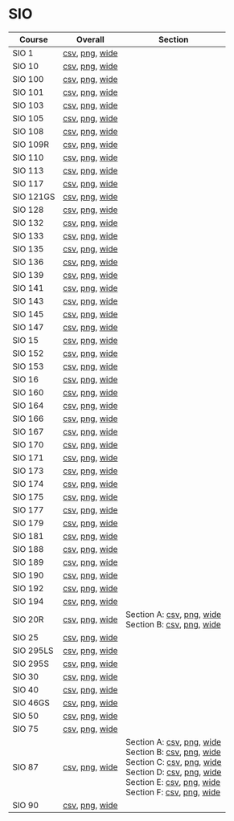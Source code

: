 # SIO

| Course | Overall | Section |
| ------ | ------- | ------- |
| SIO 1 | [csv](https://github.com/UCSD-Historical-Enrollment-Data/2024Fall/blob/main/overall/SIO%201.csv), [png](https://raw.githubusercontent.com/UCSD-Historical-Enrollment-Data/2024Fall/main/plot_overall/SIO%201.png), [wide](https://raw.githubusercontent.com/UCSD-Historical-Enrollment-Data/2024Fall/main/plot_overall_wide/SIO%201.png) |  |
| SIO 10 | [csv](https://github.com/UCSD-Historical-Enrollment-Data/2024Fall/blob/main/overall/SIO%2010.csv), [png](https://raw.githubusercontent.com/UCSD-Historical-Enrollment-Data/2024Fall/main/plot_overall/SIO%2010.png), [wide](https://raw.githubusercontent.com/UCSD-Historical-Enrollment-Data/2024Fall/main/plot_overall_wide/SIO%2010.png) |  |
| SIO 100 | [csv](https://github.com/UCSD-Historical-Enrollment-Data/2024Fall/blob/main/overall/SIO%20100.csv), [png](https://raw.githubusercontent.com/UCSD-Historical-Enrollment-Data/2024Fall/main/plot_overall/SIO%20100.png), [wide](https://raw.githubusercontent.com/UCSD-Historical-Enrollment-Data/2024Fall/main/plot_overall_wide/SIO%20100.png) |  |
| SIO 101 | [csv](https://github.com/UCSD-Historical-Enrollment-Data/2024Fall/blob/main/overall/SIO%20101.csv), [png](https://raw.githubusercontent.com/UCSD-Historical-Enrollment-Data/2024Fall/main/plot_overall/SIO%20101.png), [wide](https://raw.githubusercontent.com/UCSD-Historical-Enrollment-Data/2024Fall/main/plot_overall_wide/SIO%20101.png) |  |
| SIO 103 | [csv](https://github.com/UCSD-Historical-Enrollment-Data/2024Fall/blob/main/overall/SIO%20103.csv), [png](https://raw.githubusercontent.com/UCSD-Historical-Enrollment-Data/2024Fall/main/plot_overall/SIO%20103.png), [wide](https://raw.githubusercontent.com/UCSD-Historical-Enrollment-Data/2024Fall/main/plot_overall_wide/SIO%20103.png) |  |
| SIO 105 | [csv](https://github.com/UCSD-Historical-Enrollment-Data/2024Fall/blob/main/overall/SIO%20105.csv), [png](https://raw.githubusercontent.com/UCSD-Historical-Enrollment-Data/2024Fall/main/plot_overall/SIO%20105.png), [wide](https://raw.githubusercontent.com/UCSD-Historical-Enrollment-Data/2024Fall/main/plot_overall_wide/SIO%20105.png) |  |
| SIO 108 | [csv](https://github.com/UCSD-Historical-Enrollment-Data/2024Fall/blob/main/overall/SIO%20108.csv), [png](https://raw.githubusercontent.com/UCSD-Historical-Enrollment-Data/2024Fall/main/plot_overall/SIO%20108.png), [wide](https://raw.githubusercontent.com/UCSD-Historical-Enrollment-Data/2024Fall/main/plot_overall_wide/SIO%20108.png) |  |
| SIO 109R | [csv](https://github.com/UCSD-Historical-Enrollment-Data/2024Fall/blob/main/overall/SIO%20109R.csv), [png](https://raw.githubusercontent.com/UCSD-Historical-Enrollment-Data/2024Fall/main/plot_overall/SIO%20109R.png), [wide](https://raw.githubusercontent.com/UCSD-Historical-Enrollment-Data/2024Fall/main/plot_overall_wide/SIO%20109R.png) |  |
| SIO 110 | [csv](https://github.com/UCSD-Historical-Enrollment-Data/2024Fall/blob/main/overall/SIO%20110.csv), [png](https://raw.githubusercontent.com/UCSD-Historical-Enrollment-Data/2024Fall/main/plot_overall/SIO%20110.png), [wide](https://raw.githubusercontent.com/UCSD-Historical-Enrollment-Data/2024Fall/main/plot_overall_wide/SIO%20110.png) |  |
| SIO 113 | [csv](https://github.com/UCSD-Historical-Enrollment-Data/2024Fall/blob/main/overall/SIO%20113.csv), [png](https://raw.githubusercontent.com/UCSD-Historical-Enrollment-Data/2024Fall/main/plot_overall/SIO%20113.png), [wide](https://raw.githubusercontent.com/UCSD-Historical-Enrollment-Data/2024Fall/main/plot_overall_wide/SIO%20113.png) |  |
| SIO 117 | [csv](https://github.com/UCSD-Historical-Enrollment-Data/2024Fall/blob/main/overall/SIO%20117.csv), [png](https://raw.githubusercontent.com/UCSD-Historical-Enrollment-Data/2024Fall/main/plot_overall/SIO%20117.png), [wide](https://raw.githubusercontent.com/UCSD-Historical-Enrollment-Data/2024Fall/main/plot_overall_wide/SIO%20117.png) |  |
| SIO 121GS | [csv](https://github.com/UCSD-Historical-Enrollment-Data/2024Fall/blob/main/overall/SIO%20121GS.csv), [png](https://raw.githubusercontent.com/UCSD-Historical-Enrollment-Data/2024Fall/main/plot_overall/SIO%20121GS.png), [wide](https://raw.githubusercontent.com/UCSD-Historical-Enrollment-Data/2024Fall/main/plot_overall_wide/SIO%20121GS.png) |  |
| SIO 128 | [csv](https://github.com/UCSD-Historical-Enrollment-Data/2024Fall/blob/main/overall/SIO%20128.csv), [png](https://raw.githubusercontent.com/UCSD-Historical-Enrollment-Data/2024Fall/main/plot_overall/SIO%20128.png), [wide](https://raw.githubusercontent.com/UCSD-Historical-Enrollment-Data/2024Fall/main/plot_overall_wide/SIO%20128.png) |  |
| SIO 132 | [csv](https://github.com/UCSD-Historical-Enrollment-Data/2024Fall/blob/main/overall/SIO%20132.csv), [png](https://raw.githubusercontent.com/UCSD-Historical-Enrollment-Data/2024Fall/main/plot_overall/SIO%20132.png), [wide](https://raw.githubusercontent.com/UCSD-Historical-Enrollment-Data/2024Fall/main/plot_overall_wide/SIO%20132.png) |  |
| SIO 133 | [csv](https://github.com/UCSD-Historical-Enrollment-Data/2024Fall/blob/main/overall/SIO%20133.csv), [png](https://raw.githubusercontent.com/UCSD-Historical-Enrollment-Data/2024Fall/main/plot_overall/SIO%20133.png), [wide](https://raw.githubusercontent.com/UCSD-Historical-Enrollment-Data/2024Fall/main/plot_overall_wide/SIO%20133.png) |  |
| SIO 135 | [csv](https://github.com/UCSD-Historical-Enrollment-Data/2024Fall/blob/main/overall/SIO%20135.csv), [png](https://raw.githubusercontent.com/UCSD-Historical-Enrollment-Data/2024Fall/main/plot_overall/SIO%20135.png), [wide](https://raw.githubusercontent.com/UCSD-Historical-Enrollment-Data/2024Fall/main/plot_overall_wide/SIO%20135.png) |  |
| SIO 136 | [csv](https://github.com/UCSD-Historical-Enrollment-Data/2024Fall/blob/main/overall/SIO%20136.csv), [png](https://raw.githubusercontent.com/UCSD-Historical-Enrollment-Data/2024Fall/main/plot_overall/SIO%20136.png), [wide](https://raw.githubusercontent.com/UCSD-Historical-Enrollment-Data/2024Fall/main/plot_overall_wide/SIO%20136.png) |  |
| SIO 139 | [csv](https://github.com/UCSD-Historical-Enrollment-Data/2024Fall/blob/main/overall/SIO%20139.csv), [png](https://raw.githubusercontent.com/UCSD-Historical-Enrollment-Data/2024Fall/main/plot_overall/SIO%20139.png), [wide](https://raw.githubusercontent.com/UCSD-Historical-Enrollment-Data/2024Fall/main/plot_overall_wide/SIO%20139.png) |  |
| SIO 141 | [csv](https://github.com/UCSD-Historical-Enrollment-Data/2024Fall/blob/main/overall/SIO%20141.csv), [png](https://raw.githubusercontent.com/UCSD-Historical-Enrollment-Data/2024Fall/main/plot_overall/SIO%20141.png), [wide](https://raw.githubusercontent.com/UCSD-Historical-Enrollment-Data/2024Fall/main/plot_overall_wide/SIO%20141.png) |  |
| SIO 143 | [csv](https://github.com/UCSD-Historical-Enrollment-Data/2024Fall/blob/main/overall/SIO%20143.csv), [png](https://raw.githubusercontent.com/UCSD-Historical-Enrollment-Data/2024Fall/main/plot_overall/SIO%20143.png), [wide](https://raw.githubusercontent.com/UCSD-Historical-Enrollment-Data/2024Fall/main/plot_overall_wide/SIO%20143.png) |  |
| SIO 145 | [csv](https://github.com/UCSD-Historical-Enrollment-Data/2024Fall/blob/main/overall/SIO%20145.csv), [png](https://raw.githubusercontent.com/UCSD-Historical-Enrollment-Data/2024Fall/main/plot_overall/SIO%20145.png), [wide](https://raw.githubusercontent.com/UCSD-Historical-Enrollment-Data/2024Fall/main/plot_overall_wide/SIO%20145.png) |  |
| SIO 147 | [csv](https://github.com/UCSD-Historical-Enrollment-Data/2024Fall/blob/main/overall/SIO%20147.csv), [png](https://raw.githubusercontent.com/UCSD-Historical-Enrollment-Data/2024Fall/main/plot_overall/SIO%20147.png), [wide](https://raw.githubusercontent.com/UCSD-Historical-Enrollment-Data/2024Fall/main/plot_overall_wide/SIO%20147.png) |  |
| SIO 15 | [csv](https://github.com/UCSD-Historical-Enrollment-Data/2024Fall/blob/main/overall/SIO%2015.csv), [png](https://raw.githubusercontent.com/UCSD-Historical-Enrollment-Data/2024Fall/main/plot_overall/SIO%2015.png), [wide](https://raw.githubusercontent.com/UCSD-Historical-Enrollment-Data/2024Fall/main/plot_overall_wide/SIO%2015.png) |  |
| SIO 152 | [csv](https://github.com/UCSD-Historical-Enrollment-Data/2024Fall/blob/main/overall/SIO%20152.csv), [png](https://raw.githubusercontent.com/UCSD-Historical-Enrollment-Data/2024Fall/main/plot_overall/SIO%20152.png), [wide](https://raw.githubusercontent.com/UCSD-Historical-Enrollment-Data/2024Fall/main/plot_overall_wide/SIO%20152.png) |  |
| SIO 153 | [csv](https://github.com/UCSD-Historical-Enrollment-Data/2024Fall/blob/main/overall/SIO%20153.csv), [png](https://raw.githubusercontent.com/UCSD-Historical-Enrollment-Data/2024Fall/main/plot_overall/SIO%20153.png), [wide](https://raw.githubusercontent.com/UCSD-Historical-Enrollment-Data/2024Fall/main/plot_overall_wide/SIO%20153.png) |  |
| SIO 16 | [csv](https://github.com/UCSD-Historical-Enrollment-Data/2024Fall/blob/main/overall/SIO%2016.csv), [png](https://raw.githubusercontent.com/UCSD-Historical-Enrollment-Data/2024Fall/main/plot_overall/SIO%2016.png), [wide](https://raw.githubusercontent.com/UCSD-Historical-Enrollment-Data/2024Fall/main/plot_overall_wide/SIO%2016.png) |  |
| SIO 160 | [csv](https://github.com/UCSD-Historical-Enrollment-Data/2024Fall/blob/main/overall/SIO%20160.csv), [png](https://raw.githubusercontent.com/UCSD-Historical-Enrollment-Data/2024Fall/main/plot_overall/SIO%20160.png), [wide](https://raw.githubusercontent.com/UCSD-Historical-Enrollment-Data/2024Fall/main/plot_overall_wide/SIO%20160.png) |  |
| SIO 164 | [csv](https://github.com/UCSD-Historical-Enrollment-Data/2024Fall/blob/main/overall/SIO%20164.csv), [png](https://raw.githubusercontent.com/UCSD-Historical-Enrollment-Data/2024Fall/main/plot_overall/SIO%20164.png), [wide](https://raw.githubusercontent.com/UCSD-Historical-Enrollment-Data/2024Fall/main/plot_overall_wide/SIO%20164.png) |  |
| SIO 166 | [csv](https://github.com/UCSD-Historical-Enrollment-Data/2024Fall/blob/main/overall/SIO%20166.csv), [png](https://raw.githubusercontent.com/UCSD-Historical-Enrollment-Data/2024Fall/main/plot_overall/SIO%20166.png), [wide](https://raw.githubusercontent.com/UCSD-Historical-Enrollment-Data/2024Fall/main/plot_overall_wide/SIO%20166.png) |  |
| SIO 167 | [csv](https://github.com/UCSD-Historical-Enrollment-Data/2024Fall/blob/main/overall/SIO%20167.csv), [png](https://raw.githubusercontent.com/UCSD-Historical-Enrollment-Data/2024Fall/main/plot_overall/SIO%20167.png), [wide](https://raw.githubusercontent.com/UCSD-Historical-Enrollment-Data/2024Fall/main/plot_overall_wide/SIO%20167.png) |  |
| SIO 170 | [csv](https://github.com/UCSD-Historical-Enrollment-Data/2024Fall/blob/main/overall/SIO%20170.csv), [png](https://raw.githubusercontent.com/UCSD-Historical-Enrollment-Data/2024Fall/main/plot_overall/SIO%20170.png), [wide](https://raw.githubusercontent.com/UCSD-Historical-Enrollment-Data/2024Fall/main/plot_overall_wide/SIO%20170.png) |  |
| SIO 171 | [csv](https://github.com/UCSD-Historical-Enrollment-Data/2024Fall/blob/main/overall/SIO%20171.csv), [png](https://raw.githubusercontent.com/UCSD-Historical-Enrollment-Data/2024Fall/main/plot_overall/SIO%20171.png), [wide](https://raw.githubusercontent.com/UCSD-Historical-Enrollment-Data/2024Fall/main/plot_overall_wide/SIO%20171.png) |  |
| SIO 173 | [csv](https://github.com/UCSD-Historical-Enrollment-Data/2024Fall/blob/main/overall/SIO%20173.csv), [png](https://raw.githubusercontent.com/UCSD-Historical-Enrollment-Data/2024Fall/main/plot_overall/SIO%20173.png), [wide](https://raw.githubusercontent.com/UCSD-Historical-Enrollment-Data/2024Fall/main/plot_overall_wide/SIO%20173.png) |  |
| SIO 174 | [csv](https://github.com/UCSD-Historical-Enrollment-Data/2024Fall/blob/main/overall/SIO%20174.csv), [png](https://raw.githubusercontent.com/UCSD-Historical-Enrollment-Data/2024Fall/main/plot_overall/SIO%20174.png), [wide](https://raw.githubusercontent.com/UCSD-Historical-Enrollment-Data/2024Fall/main/plot_overall_wide/SIO%20174.png) |  |
| SIO 175 | [csv](https://github.com/UCSD-Historical-Enrollment-Data/2024Fall/blob/main/overall/SIO%20175.csv), [png](https://raw.githubusercontent.com/UCSD-Historical-Enrollment-Data/2024Fall/main/plot_overall/SIO%20175.png), [wide](https://raw.githubusercontent.com/UCSD-Historical-Enrollment-Data/2024Fall/main/plot_overall_wide/SIO%20175.png) |  |
| SIO 177 | [csv](https://github.com/UCSD-Historical-Enrollment-Data/2024Fall/blob/main/overall/SIO%20177.csv), [png](https://raw.githubusercontent.com/UCSD-Historical-Enrollment-Data/2024Fall/main/plot_overall/SIO%20177.png), [wide](https://raw.githubusercontent.com/UCSD-Historical-Enrollment-Data/2024Fall/main/plot_overall_wide/SIO%20177.png) |  |
| SIO 179 | [csv](https://github.com/UCSD-Historical-Enrollment-Data/2024Fall/blob/main/overall/SIO%20179.csv), [png](https://raw.githubusercontent.com/UCSD-Historical-Enrollment-Data/2024Fall/main/plot_overall/SIO%20179.png), [wide](https://raw.githubusercontent.com/UCSD-Historical-Enrollment-Data/2024Fall/main/plot_overall_wide/SIO%20179.png) |  |
| SIO 181 | [csv](https://github.com/UCSD-Historical-Enrollment-Data/2024Fall/blob/main/overall/SIO%20181.csv), [png](https://raw.githubusercontent.com/UCSD-Historical-Enrollment-Data/2024Fall/main/plot_overall/SIO%20181.png), [wide](https://raw.githubusercontent.com/UCSD-Historical-Enrollment-Data/2024Fall/main/plot_overall_wide/SIO%20181.png) |  |
| SIO 188 | [csv](https://github.com/UCSD-Historical-Enrollment-Data/2024Fall/blob/main/overall/SIO%20188.csv), [png](https://raw.githubusercontent.com/UCSD-Historical-Enrollment-Data/2024Fall/main/plot_overall/SIO%20188.png), [wide](https://raw.githubusercontent.com/UCSD-Historical-Enrollment-Data/2024Fall/main/plot_overall_wide/SIO%20188.png) |  |
| SIO 189 | [csv](https://github.com/UCSD-Historical-Enrollment-Data/2024Fall/blob/main/overall/SIO%20189.csv), [png](https://raw.githubusercontent.com/UCSD-Historical-Enrollment-Data/2024Fall/main/plot_overall/SIO%20189.png), [wide](https://raw.githubusercontent.com/UCSD-Historical-Enrollment-Data/2024Fall/main/plot_overall_wide/SIO%20189.png) |  |
| SIO 190 | [csv](https://github.com/UCSD-Historical-Enrollment-Data/2024Fall/blob/main/overall/SIO%20190.csv), [png](https://raw.githubusercontent.com/UCSD-Historical-Enrollment-Data/2024Fall/main/plot_overall/SIO%20190.png), [wide](https://raw.githubusercontent.com/UCSD-Historical-Enrollment-Data/2024Fall/main/plot_overall_wide/SIO%20190.png) |  |
| SIO 192 | [csv](https://github.com/UCSD-Historical-Enrollment-Data/2024Fall/blob/main/overall/SIO%20192.csv), [png](https://raw.githubusercontent.com/UCSD-Historical-Enrollment-Data/2024Fall/main/plot_overall/SIO%20192.png), [wide](https://raw.githubusercontent.com/UCSD-Historical-Enrollment-Data/2024Fall/main/plot_overall_wide/SIO%20192.png) |  |
| SIO 194 | [csv](https://github.com/UCSD-Historical-Enrollment-Data/2024Fall/blob/main/overall/SIO%20194.csv), [png](https://raw.githubusercontent.com/UCSD-Historical-Enrollment-Data/2024Fall/main/plot_overall/SIO%20194.png), [wide](https://raw.githubusercontent.com/UCSD-Historical-Enrollment-Data/2024Fall/main/plot_overall_wide/SIO%20194.png) |  |
| SIO 20R | [csv](https://github.com/UCSD-Historical-Enrollment-Data/2024Fall/blob/main/overall/SIO%2020R.csv), [png](https://raw.githubusercontent.com/UCSD-Historical-Enrollment-Data/2024Fall/main/plot_overall/SIO%2020R.png), [wide](https://raw.githubusercontent.com/UCSD-Historical-Enrollment-Data/2024Fall/main/plot_overall_wide/SIO%2020R.png) | Section A: [csv](https://github.com/UCSD-Historical-Enrollment-Data/2024Fall/blob/main/section/SIO%2020R_A.csv), [png](https://raw.githubusercontent.com/UCSD-Historical-Enrollment-Data/2024Fall/main/plot_section/SIO%2020R_A.png), [wide](https://raw.githubusercontent.com/UCSD-Historical-Enrollment-Data/2024Fall/main/plot_section_wide/SIO%2020R_A.png)<br>Section B: [csv](https://github.com/UCSD-Historical-Enrollment-Data/2024Fall/blob/main/section/SIO%2020R_B.csv), [png](https://raw.githubusercontent.com/UCSD-Historical-Enrollment-Data/2024Fall/main/plot_section/SIO%2020R_B.png), [wide](https://raw.githubusercontent.com/UCSD-Historical-Enrollment-Data/2024Fall/main/plot_section_wide/SIO%2020R_B.png) |
| SIO 25 | [csv](https://github.com/UCSD-Historical-Enrollment-Data/2024Fall/blob/main/overall/SIO%2025.csv), [png](https://raw.githubusercontent.com/UCSD-Historical-Enrollment-Data/2024Fall/main/plot_overall/SIO%2025.png), [wide](https://raw.githubusercontent.com/UCSD-Historical-Enrollment-Data/2024Fall/main/plot_overall_wide/SIO%2025.png) |  |
| SIO 295LS | [csv](https://github.com/UCSD-Historical-Enrollment-Data/2024Fall/blob/main/overall/SIO%20295LS.csv), [png](https://raw.githubusercontent.com/UCSD-Historical-Enrollment-Data/2024Fall/main/plot_overall/SIO%20295LS.png), [wide](https://raw.githubusercontent.com/UCSD-Historical-Enrollment-Data/2024Fall/main/plot_overall_wide/SIO%20295LS.png) |  |
| SIO 295S | [csv](https://github.com/UCSD-Historical-Enrollment-Data/2024Fall/blob/main/overall/SIO%20295S.csv), [png](https://raw.githubusercontent.com/UCSD-Historical-Enrollment-Data/2024Fall/main/plot_overall/SIO%20295S.png), [wide](https://raw.githubusercontent.com/UCSD-Historical-Enrollment-Data/2024Fall/main/plot_overall_wide/SIO%20295S.png) |  |
| SIO 30 | [csv](https://github.com/UCSD-Historical-Enrollment-Data/2024Fall/blob/main/overall/SIO%2030.csv), [png](https://raw.githubusercontent.com/UCSD-Historical-Enrollment-Data/2024Fall/main/plot_overall/SIO%2030.png), [wide](https://raw.githubusercontent.com/UCSD-Historical-Enrollment-Data/2024Fall/main/plot_overall_wide/SIO%2030.png) |  |
| SIO 40 | [csv](https://github.com/UCSD-Historical-Enrollment-Data/2024Fall/blob/main/overall/SIO%2040.csv), [png](https://raw.githubusercontent.com/UCSD-Historical-Enrollment-Data/2024Fall/main/plot_overall/SIO%2040.png), [wide](https://raw.githubusercontent.com/UCSD-Historical-Enrollment-Data/2024Fall/main/plot_overall_wide/SIO%2040.png) |  |
| SIO 46GS | [csv](https://github.com/UCSD-Historical-Enrollment-Data/2024Fall/blob/main/overall/SIO%2046GS.csv), [png](https://raw.githubusercontent.com/UCSD-Historical-Enrollment-Data/2024Fall/main/plot_overall/SIO%2046GS.png), [wide](https://raw.githubusercontent.com/UCSD-Historical-Enrollment-Data/2024Fall/main/plot_overall_wide/SIO%2046GS.png) |  |
| SIO 50 | [csv](https://github.com/UCSD-Historical-Enrollment-Data/2024Fall/blob/main/overall/SIO%2050.csv), [png](https://raw.githubusercontent.com/UCSD-Historical-Enrollment-Data/2024Fall/main/plot_overall/SIO%2050.png), [wide](https://raw.githubusercontent.com/UCSD-Historical-Enrollment-Data/2024Fall/main/plot_overall_wide/SIO%2050.png) |  |
| SIO 75 | [csv](https://github.com/UCSD-Historical-Enrollment-Data/2024Fall/blob/main/overall/SIO%2075.csv), [png](https://raw.githubusercontent.com/UCSD-Historical-Enrollment-Data/2024Fall/main/plot_overall/SIO%2075.png), [wide](https://raw.githubusercontent.com/UCSD-Historical-Enrollment-Data/2024Fall/main/plot_overall_wide/SIO%2075.png) |  |
| SIO 87 | [csv](https://github.com/UCSD-Historical-Enrollment-Data/2024Fall/blob/main/overall/SIO%2087.csv), [png](https://raw.githubusercontent.com/UCSD-Historical-Enrollment-Data/2024Fall/main/plot_overall/SIO%2087.png), [wide](https://raw.githubusercontent.com/UCSD-Historical-Enrollment-Data/2024Fall/main/plot_overall_wide/SIO%2087.png) | Section A: [csv](https://github.com/UCSD-Historical-Enrollment-Data/2024Fall/blob/main/section/SIO%2087_A.csv), [png](https://raw.githubusercontent.com/UCSD-Historical-Enrollment-Data/2024Fall/main/plot_section/SIO%2087_A.png), [wide](https://raw.githubusercontent.com/UCSD-Historical-Enrollment-Data/2024Fall/main/plot_section_wide/SIO%2087_A.png)<br>Section B: [csv](https://github.com/UCSD-Historical-Enrollment-Data/2024Fall/blob/main/section/SIO%2087_B.csv), [png](https://raw.githubusercontent.com/UCSD-Historical-Enrollment-Data/2024Fall/main/plot_section/SIO%2087_B.png), [wide](https://raw.githubusercontent.com/UCSD-Historical-Enrollment-Data/2024Fall/main/plot_section_wide/SIO%2087_B.png)<br>Section C: [csv](https://github.com/UCSD-Historical-Enrollment-Data/2024Fall/blob/main/section/SIO%2087_C.csv), [png](https://raw.githubusercontent.com/UCSD-Historical-Enrollment-Data/2024Fall/main/plot_section/SIO%2087_C.png), [wide](https://raw.githubusercontent.com/UCSD-Historical-Enrollment-Data/2024Fall/main/plot_section_wide/SIO%2087_C.png)<br>Section D: [csv](https://github.com/UCSD-Historical-Enrollment-Data/2024Fall/blob/main/section/SIO%2087_D.csv), [png](https://raw.githubusercontent.com/UCSD-Historical-Enrollment-Data/2024Fall/main/plot_section/SIO%2087_D.png), [wide](https://raw.githubusercontent.com/UCSD-Historical-Enrollment-Data/2024Fall/main/plot_section_wide/SIO%2087_D.png)<br>Section E: [csv](https://github.com/UCSD-Historical-Enrollment-Data/2024Fall/blob/main/section/SIO%2087_E.csv), [png](https://raw.githubusercontent.com/UCSD-Historical-Enrollment-Data/2024Fall/main/plot_section/SIO%2087_E.png), [wide](https://raw.githubusercontent.com/UCSD-Historical-Enrollment-Data/2024Fall/main/plot_section_wide/SIO%2087_E.png)<br>Section F: [csv](https://github.com/UCSD-Historical-Enrollment-Data/2024Fall/blob/main/section/SIO%2087_F.csv), [png](https://raw.githubusercontent.com/UCSD-Historical-Enrollment-Data/2024Fall/main/plot_section/SIO%2087_F.png), [wide](https://raw.githubusercontent.com/UCSD-Historical-Enrollment-Data/2024Fall/main/plot_section_wide/SIO%2087_F.png) |
| SIO 90 | [csv](https://github.com/UCSD-Historical-Enrollment-Data/2024Fall/blob/main/overall/SIO%2090.csv), [png](https://raw.githubusercontent.com/UCSD-Historical-Enrollment-Data/2024Fall/main/plot_overall/SIO%2090.png), [wide](https://raw.githubusercontent.com/UCSD-Historical-Enrollment-Data/2024Fall/main/plot_overall_wide/SIO%2090.png) |  |
